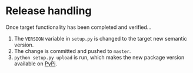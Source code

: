 # Release handling

Once target functionality has been completed and verified...

1. The `VERSION` variable in `setup.py` is changed to the target new semantic
   version.
2. The change is committed and pushed to `master`.
3. `python setup.py upload` is run, which makes the new package version
   available on [PyPi](https://pypi.org/project/rabbitmq-client/).

